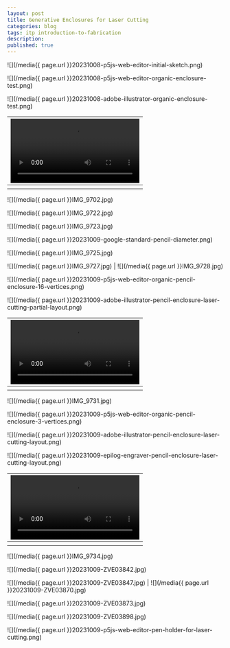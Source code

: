 ```yaml
---
layout: post
title: Generative Enclosures for Laser Cutting
categories: blog
tags: itp introduction-to-fabrication
description: 
published: true
---
```


![](/media{{ page.url }}20231008-p5js-web-editor-initial-sketch.png)

![](/media{{ page.url }}20231008-p5js-web-editor-organic-enclosure-test.png)

![](/media{{ page.url }}20231008-adobe-illustrator-organic-enclosure-test.png)

<table style="width: 100%;">
  <thead><tr><th>
    <video controls width="100%" preload="auto" poster="">
      <source src="/media{{ page.url }}IMG_9700.mp4" type='video/mp4'>
    </video>
  </th></tr></thead>
  <tbody><tr style="text-align: center;"><th></th></tr></tbody>
</table>

![](/media{{ page.url }}IMG_9702.jpg)

![](/media{{ page.url }}IMG_9722.jpg)

![](/media{{ page.url }}IMG_9723.jpg)

![](/media{{ page.url }}20231009-google-standard-pencil-diameter.png)

![](/media{{ page.url }}IMG_9725.jpg)

![](/media{{ page.url }}IMG_9727.jpg) | ![](/media{{ page.url }}IMG_9728.jpg)

![](/media{{ page.url }}20231009-p5js-web-editor-organic-pencil-enclosure-16-vertices.png)

![](/media{{ page.url }}20231009-adobe-illustrator-pencil-enclosure-laser-cutting-partial-layout.png)

<table style="width: 100%;">
  <thead><tr><th>
    <video controls width="100%" preload="auto" poster="">
      <source src="/media{{ page.url }}IMG_9729.mp4" type='video/mp4'>
    </video>
  </th></tr></thead>
  <tbody><tr style="text-align: center;"><th></th></tr></tbody>
</table>

![](/media{{ page.url }}IMG_9731.jpg)

![](/media{{ page.url }}20231009-p5js-web-editor-organic-pencil-enclosure-3-vertices.png)

![](/media{{ page.url }}20231009-adobe-illustrator-pencil-enclosure-laser-cutting-layout.png)

![](/media{{ page.url }}20231009-epilog-engraver-pencil-enclosure-laser-cutting-layout.png)

<table style="width: 100%;">
  <thead><tr><th>
    <video controls width="100%" preload="auto" poster="">
      <source src="/media{{ page.url }}IMG_9732.mp4" type='video/mp4'>
    </video>
  </th></tr></thead>
  <tbody><tr style="text-align: center;"><th></th></tr></tbody>
</table>

![](/media{{ page.url }}IMG_9734.jpg)

![](/media{{ page.url }}20231009-ZVE03842.jpg)

![](/media{{ page.url }}20231009-ZVE03847.jpg) | ![](/media{{ page.url }}20231009-ZVE03870.jpg)

![](/media{{ page.url }}20231009-ZVE03873.jpg)

![](/media{{ page.url }}20231009-ZVE03898.jpg)

![](/media{{ page.url }}20231009-p5js-web-editor-pen-holder-for-laser-cutting.png)
